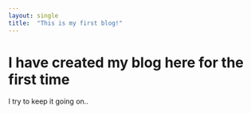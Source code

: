 ```yaml
---
layout: single
title:  "This is my first blog!"
---
```


# I have created my blog here for the first time

I try to keep it going on..
